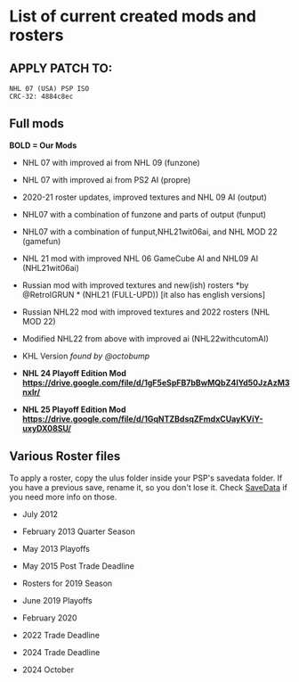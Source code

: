 # List of current created mods and rosters


## APPLY PATCH TO:
````
NHL 07 (USA) PSP ISO 
CRC-32: 4884c8ec
````

## Full mods

**BOLD = Our Mods**

- NHL 07 with improved ai from NHL 09 (funzone)

- NHL 07 with improved ai from PS2 AI (propre)

- 2020-21 roster updates, improved textures and  NHL 09 AI (output)

- NHL07 with a combination of funzone and parts of output (funput)

- NHL07 with a combination of funput,NHL21wit06ai, and NHL MOD 22 (gamefun)

- NHL 21 mod with improved NHL 06 GameCube AI and NHL09 AI (NHL21wit06ai) 

- Russian mod with improved textures and new(ish) rosters
*by @RetroIGRUN * (NHL21 (FULL-UPD))
[it also has english versions]

- Russian NHL22 mod with improved textures and 2022 rosters (NHL MOD 22)

- Modified NHL22 from above with improved ai (NHL22withcutomAI) 

- KHL Version *found by @octobump*

- **NHL 24 Playoff Edition Mod https://drive.google.com/file/d/1gF5eSpFB7bBwMQbZ4IYd50JzAzM3nxIr/**

- **NHL 25 Playoff Edition Mod https://drive.google.com/file/d/1GqNTZBdsqZFmdxCUayKViY-uxyDX08SU/**


## Various Roster files

To apply a roster, copy the ulus folder inside your PSP's savedata folder. If you have a previous save, rename it, so you don't lose it. Check [SaveData](https://github.com/Bunkai9448/NHL-07_public/tree/main/SaveData) if you need more info on those.


 - July 2012 
 
 - February 2013 Quarter Season
 
 - May 2013 Playoffs
 
 - May 2015 Post Trade Deadline
 
 - Rosters for 2019 Season
 
 - June 2019 Playoffs
 
 - February 2020

 - 2022 Trade Deadline
 
 - 2024 Trade Deadline

 - 2024 October

